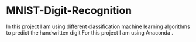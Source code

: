 # MNIST-Digit-Recognition
In this project I am using different classification machine learning algorithms to predict the handwritten digit 
For this project I am using Anaconda .
